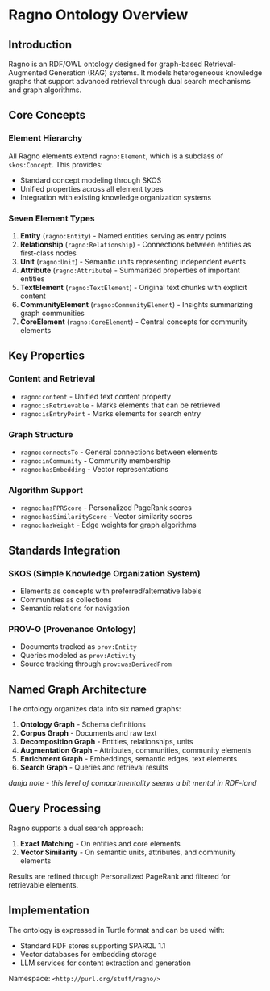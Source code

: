 # Ragno Ontology Overview

## Introduction

Ragno is an RDF/OWL ontology designed for graph-based Retrieval-Augmented Generation (RAG) systems. It models heterogeneous knowledge graphs that support advanced retrieval through dual search mechanisms and graph algorithms.

## Core Concepts

### Element Hierarchy

All Ragno elements extend `ragno:Element`, which is a subclass of `skos:Concept`. This provides:
- Standard concept modeling through SKOS
- Unified properties across all element types
- Integration with existing knowledge organization systems

### Seven Element Types

1. **Entity** (`ragno:Entity`) - Named entities serving as entry points
2. **Relationship** (`ragno:Relationship`) - Connections between entities as first-class nodes
3. **Unit** (`ragno:Unit`) - Semantic units representing independent events
4. **Attribute** (`ragno:Attribute`) - Summarized properties of important entities
5. **TextElement** (`ragno:TextElement`) - Original text chunks with explicit content
6. **CommunityElement** (`ragno:CommunityElement`) - Insights summarizing graph communities
7. **CoreElement** (`ragno:CoreElement`) - Central concepts for community elements

## Key Properties

### Content and Retrieval
- `ragno:content` - Unified text content property
- `ragno:isRetrievable` - Marks elements that can be retrieved
- `ragno:isEntryPoint` - Marks elements for search entry

### Graph Structure
- `ragno:connectsTo` - General connections between elements
- `ragno:inCommunity` - Community membership
- `ragno:hasEmbedding` - Vector representations

### Algorithm Support
- `ragno:hasPPRScore` - Personalized PageRank scores
- `ragno:hasSimilarityScore` - Vector similarity scores
- `ragno:hasWeight` - Edge weights for graph algorithms

## Standards Integration

### SKOS (Simple Knowledge Organization System)
- Elements as concepts with preferred/alternative labels
- Communities as collections
- Semantic relations for navigation

### PROV-O (Provenance Ontology)
- Documents tracked as `prov:Entity`
- Queries modeled as `prov:Activity`
- Source tracking through `prov:wasDerivedFrom`

## Named Graph Architecture

The ontology organizes data into six named graphs:

1. **Ontology Graph** - Schema definitions
2. **Corpus Graph** - Documents and raw text
3. **Decomposition Graph** - Entities, relationships, units
4. **Augmentation Graph** - Attributes, communities, community elements
5. **Enrichment Graph** - Embeddings, semantic edges, text elements
6. **Search Graph** - Queries and retrieval results

*danja note - this level of compartmentality seems a bit mental in RDF-land*

## Query Processing

Ragno supports a dual search approach:

1. **Exact Matching** - On entities and core elements
2. **Vector Similarity** - On semantic units, attributes, and community elements

Results are refined through Personalized PageRank and filtered for retrievable elements.

## Implementation

The ontology is expressed in Turtle format and can be used with:
- Standard RDF stores supporting SPARQL 1.1
- Vector databases for embedding storage
- LLM services for content extraction and generation

Namespace: `<http://purl.org/stuff/ragno/>`